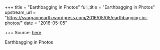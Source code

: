 +++
title = "Earthbagging in Photos"
full_title = "Earthbagging in Photos"
upstream_url = "https://svargaonearth.wordpress.com/2016/05/05/earthbagging-in-photos/"
date = "2016-05-05"

+++
Source: [here](https://svargaonearth.wordpress.com/2016/05/05/earthbagging-in-photos/).

Earthbagging in Photos


